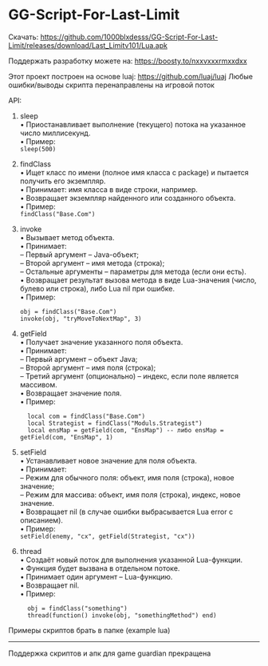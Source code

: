 # GG-Script-For-Last-Limit
Скачать: https://github.com/1000blxdesss/GG-Script-For-Last-Limit/releases/download/Last_Limitv101/Lua.apk

Поддержать разработку можете на: https://boosty.to/nxxvxxxrmxxdxx

Этот проект построен на основе luaj: https://github.com/luaj/luaj
Любые ошибки/выводы скрипта перенаправлены на игровой поток

API:

1) sleep  
   • Приостанавливает выполнение (текущего) потока на указанное число миллисекунд.  
   • Пример:  
     ```sleep(500)```  

2) findClass  
   • Ищет класс по имени (полное имя класса с package) и пытается получить его экземпляр.  
   • Принимает: имя класса в виде строки, например.  
   • Возвращает экземпляр найденного или созданного объекта.  
   • Пример:  
     ```findClass("Base.Com")```

3) invoke  
   • Вызывает метод объекта.  
   • Принимает:  
     – Первый аргумент – Java-объект;  
     – Второй аргумент – имя метода (строка);  
     – Остальные аргументы – параметры для метода (если они есть).  
   • Возвращает результат вызова метода в виде Lua-значения (число, булево или строка), либо Lua nil при ошибке.  
   • Пример:  
     ```
     obj = findClass("Base.Com")  
     invoke(obj, "tryMoveToNextMap", 3)
     ```
4) getField  
   • Получает значение указанного поля объекта.  
   • Принимает:  
     – Первый аргумент – объект Java;  
     – Второй аргумент – имя поля (строка);  
     – Третий аргумент (опционально) – индекс, если поле является массивом.  
   • Возвращает значение поля.  
   • Пример:
   ```
     local com = findClass("Base.Com")  
     local Strategist = findClass("Moduls.Strategist")  
     local ensMap = getField(com, "EnsMap") -- либо ensMap = getField(com, "EnsMap", 1)
   ```

6) setField  
   • Устанавливает новое значение для поля объекта.  
   • Принимает:  
     – Режим для обычного поля: объект, имя поля (строка), новое значение;  
     – Режим для массива: объект, имя поля (строка), индекс, новое значение.  
   • Возвращает nil (в случае ошибки выбрасывается Lua error с описанием).  
   • Пример:  
     ```setField(enemy, "cx", getField(Strategist, "cx"))```

7) thread  
   • Создаёт новый поток для выполнения указанной Lua-функции.  
   • Функция будет вызвана в отдельном потоке.  
   • Принимает один аргумент – Lua-функцию.  
   • Возвращает nil.  
   • Пример:
   ``` 
     obj = findClass("something")  
     thread(function() invoke(obj, "somethingMethod") end)
   ```
Примеры скриптов брать в папке (example lua)
__________________________________________________________
Поддержка скриптов и апк для game guardian прекращена
